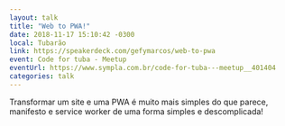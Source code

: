 ```yaml
---
layout: talk
title: "Web to PWA!"
date: 2018-11-17 15:10:42 -0300
local: Tubarão
link: https://speakerdeck.com/gefymarcos/web-to-pwa
event: Code for tuba - Meetup
eventUrl: https://www.sympla.com.br/code-for-tuba---meetup__401404
categories: talk
---
```

Transformar um site e uma PWA é muito mais simples do que parece, manifesto e service worker de uma forma simples e descomplicada!